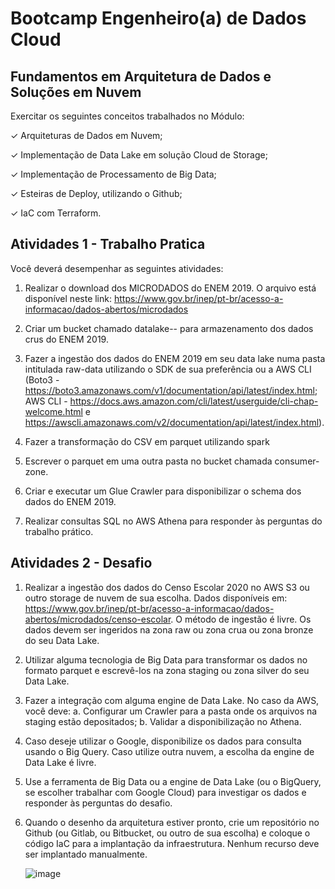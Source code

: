 
# Bootcamp Engenheiro(a) de Dados Cloud

## Fundamentos em Arquitetura de Dados e Soluções em Nuvem

Exercitar os seguintes conceitos trabalhados no Módulo:

✓ Arquiteturas de Dados em Nuvem;

✓ Implementação de Data Lake em solução Cloud de Storage;

✓ Implementação de Processamento de Big Data;

✓ Esteiras de Deploy, utilizando o Github;

✓ IaC com Terraform.



## Atividades 1 - Trabalho Pratica

Você deverá desempenhar as seguintes atividades:
1. Realizar o download dos MICRODADOS do ENEM 2019. O arquivo está disponível neste link: <https://www.gov.br/inep/pt-br/acesso-a-informacao/dados-abertos/microdados>

2. Criar um bucket chamado datalake-<seunome>-<numerodaconta> para armazenamento dos dados crus do ENEM 2019.

3. Fazer a ingestão dos dados do ENEM 2019 em seu data lake numa pasta intitulada raw-data utilizando o SDK de sua preferência ou a AWS CLI (Boto3 - https://boto3.amazonaws.com/v1/documentation/api/latest/index.html; AWS CLI - https://docs.aws.amazon.com/cli/latest/userguide/cli-chap-welcome.html e https://awscli.amazonaws.com/v2/documentation/api/latest/index.html).

4. Fazer a transformação do CSV em parquet utilizando spark

5. Escrever o parquet em uma outra pasta no bucket chamada consumer-zone.

6. Criar e executar um Glue Crawler para disponibilizar o schema dos dados do ENEM 2019.

7. Realizar consultas SQL no AWS Athena para responder às perguntas do trabalho prático.





## Atividades 2 -  Desafio

1. Realizar a ingestão dos dados do Censo Escolar 2020 no AWS S3 ou outro storage de nuvem de sua escolha. Dados disponíveis em: https://www.gov.br/inep/pt-br/acesso-a-informacao/dados-abertos/microdados/censo-escolar. O método de ingestão é livre. Os dados devem ser ingeridos na zona raw ou zona crua ou zona bronze do seu Data Lake.

2. Utilizar alguma tecnologia de Big Data para transformar os dados no formato parquet e escrevê-los na zona staging ou zona silver do seu Data Lake.

3. Fazer a integração com alguma engine de Data Lake. No caso da AWS, você deve:
a. Configurar um Crawler para a pasta onde os arquivos na staging estão depositados;
b. Validar a disponibilização no Athena.

4. Caso deseje utilizar o Google, disponibilize os dados para consulta usando o Big Query. Caso utilize outra nuvem, a escolha da engine de Data Lake é livre.

5. Use a ferramenta de Big Data ou a engine de Data Lake (ou o BigQuery, se escolher trabalhar com Google Cloud) para investigar os dados e responder às perguntas do desafio.

6. Quando o desenho da arquitetura estiver pronto, crie um repositório no Github (ou Gitlab, ou Bitbucket, ou outro de sua escolha) e coloque o código IaC para a implantação da infraestrutura. Nenhum recurso deve ser implantado manualmente.


   ![image](https://github.com/user-attachments/assets/bd6c472e-901c-47f4-9b17-2f8acb57bbb9)



